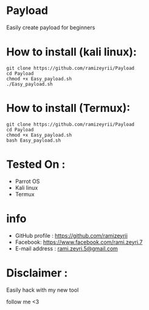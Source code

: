 # Payload
Easily create payload for beginners
# How to install (kali linux):
```
git clone https://github.com/ramizeyrii/Payload
cd Payload
chmod +x Easy_payload.sh
./Easy_payload.sh
```
# How to install (Termux):
```
git clone https://github.com/ramizeyrii/Payload
cd Payload
chmod +x Easy_payload.sh
bash Easy_payload.sh
```
# Tested On :
* Parrot OS 
* Kali linux
* Termux
# info
* GitHub profile : https://github.com/ramizeyrii
* Facebook: https://www.facebook.com/rami.zeyri.7
* E-mail address : rami.zeyri.5@gmail.com
# Disclaimer :
Easily hack with my new tool

follow me <3
